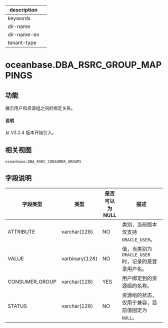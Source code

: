 |description||
|---|---|
|keywords||
|dir-name||
|dir-name-en||
|tenant-type||

# oceanbase.DBA_RSRC_GROUP_MAPPINGS

## 功能

展示用户和资源组之间的绑定关系。

<main id="notice" type='explain'>
  <h4>说明</h4>
  <p>从 V3.2.4 版本开始引入。</p>
</main>

## 相关视图

`oceanbase.DBA_RSRC_CONSUMER_GROUPS`

## 字段说明

|      字段类型      |       类型       | 是否可以为 NULL |                描述                 |
|----------------|----------------|------------|-----------------------------------|
| ATTRIBUTE      | varchar(128)  | NO         | 类别，当前版本仅支持 `ORACLE_USER`。         |
| VALUE          | varbinary(128) | NO         | 值，当类别为 `ORACLE_USER` 时，记录的是登录用户名。 |
| CONSUMER_GROUP | varchar(128)  | YES        | 用户绑定到的资源组的名称。                     |
| STATUS         | varchar(128)  | NO         | 资源组的状态，仅用于兼容，目前值固定为 `NULL`。       |
